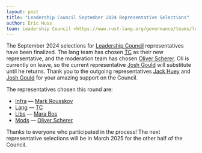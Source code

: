 ```yaml
---
layout: post
title: "Leadership Council September 2024 Representative Selections"
author: Eric Huss
team: Leadership Council <https://www.rust-lang.org/governance/teams/leadership-council>
---
```


The September 2024 selections for [Leadership Council] representatives have been finalized. The lang team has chosen [TC] as their new representative, and the moderation team has chosen [Oliver Scherer]. Oli is currently on leave, so the current representative [Josh Gould] will substitute until he returns. Thank you to the outgoing representatives [Jack Huey] and [Josh Gould] for your amazing support on the Council.

The representatives chosen this round are:

* [Infra] — [Mark Rousskov]
* [Lang] — [TC]
* [Libs] — [Mara Bos]
* [Mods] — [Oliver Scherer]

[Leadership Council]: https://www.rust-lang.org/governance/teams/leadership-council
[Infra]: https://www.rust-lang.org/governance/teams/infra
[Lang]: https://www.rust-lang.org/governance/teams/lang
[Libs]: https://www.rust-lang.org/governance/teams/library
[Mods]: https://www.rust-lang.org/governance/teams/moderation
[Mark Rousskov]: https://github.com/Mark-Simulacrum
[Jack Huey]: https://github.com/jackh726
[Mara Bos]: https://github.com/m-ou-se
[Josh Gould]: https://github.com/technetos
[TC]: https://github.com/traviscross
[Oliver Scherer]: https://github.com/oli-obk

Thanks to everyone who participated in the process! The next representative selections will be in March 2025 for the other half of the Council.
